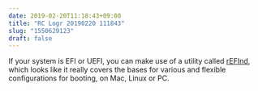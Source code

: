 ```yaml
---
date: 2019-02-20T11:18:43+09:00
title: "RC Logr 20190220 111843"
slug: "1550629123"
draft: false
---
```


If your system is EFI or UEFI, you can make use of a utility called [rEFInd](https://www.rodsbooks.com/refind/), which looks like it really covers the bases for various and flexible configurations for booting, on Mac, Linux or PC. 

